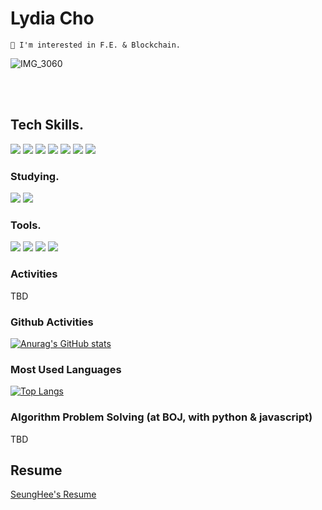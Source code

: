# Lydia Cho

`📌 I'm interested in F.E. & Blockchain.`

![IMG_3060](https://github.com/lydiacho/lydiacho/assets/81505421/34c9b462-98f3-43f3-a7fb-92fc2bd0737a)

<br/>


<br />

## Tech Skills.
<img src="https://img.shields.io/badge/React-61DAFB?style=flat-square&logo=React&logoColor=white"/></a> 
<img src="https://img.shields.io/badge/JavaScript-f7df1e?style=flat-square&logo=javascript&logoColor=white"/></a>
<img src="https://img.shields.io/badge/Typescript-3178C6?style=flat-square&logo=Typescript&logoColor=white"/></a> 
<img src="https://img.shields.io/badge/HTML5-e34f26?style=flat-square&logo=html5&logoColor=white"/></a>
<img src="https://img.shields.io/badge/CSS3-1572B6?style=flat-square&logo=css3&logoColor=white"/></a>
<img src="https://img.shields.io/badge/styled/component-e084c6?style=flat-square&logo=styled-components&logoColor=white"/>
<img src="https://img.shields.io/badge/MySQL-4479A1?style=flat-square&logo=MySQL&logoColor=white"/></a>



### Studying.

<img src="https://img.shields.io/badge/Recoil-3578e5?style=flat-square&logo=React&logoColor=white"/>
<img src="https://img.shields.io/badge/Solidity-363636?style=flat-square&logo=Solidity&logoColor=white"/>

### Tools.

<img src="https://img.shields.io/badge/Figma-F24E1E?style=flat-square&logo=Figma&logoColor=white"/></a> <img src="https://img.shields.io/badge/Notion-000000?style=flat-square&logo=Notion&logoColor=white"/></a>
<img src="https://img.shields.io/badge/Git-F05032?style=flat-square&logo=Git&logoColor=white"/></a>
<img src="https://img.shields.io/badge/Slack-4A154B?style=flat-square&logo=Slack&logoColor=white"/>

### Activities

TBD

### Github Activities

[![Anurag's GitHub stats](https://github-readme-stats.vercel.app/api?username=lydiacho&theme=github_dark)](https://github.com/anuraghazra/github-readme-stats)

### Most Used Languages

[![Top Langs](https://github-readme-stats.vercel.app/api/top-langs/?username=lydiacho&langs_count=10&layout=compact&theme=cobalt)](https://github.com/lydiacho/lydiacho)

### Algorithm Problem Solving (at BOJ, with python & javascript)
TBD

## Resume
[SeungHee's Resume](https://lydiacho.notion.site/SeungHee-s-Resume-65443598abb14fbcb09fb673fa26a961?pvs=4)
